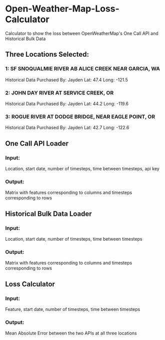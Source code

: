 # Open-Weather-Map-Loss-Calculator
Calculator to show the loss between OpenWeatherMap's One Call API and Historical Bulk Data
  
## Three Locations Selected:
### 1:  SF SNOQUALMIE RIVER AB ALICE CREEK NEAR GARCIA, WA
Historical Data Purchased By:   Jayden
Lat:  47.4
Long:  -121.5
  
### 2: JOHN DAY RIVER AT SERVICE CREEK, OR
Historical Data Purchased By:  Jayden
Lat:  44.2
Long: -119.6
  
### 3: ROGUE RIVER AT DODGE BRIDGE, NEAR EAGLE POINT, OR
Historical Data Purchased By:  Jayden
Lat:  42.7
Long:  -122.6
  
## One Call API Loader
### Input: 
Location, start date, number of timesteps, time between timesteps, api key
### Output: 
Matrix with features corresponding to columns and timesteps corresponding to rows
  
## Historical Bulk Data Loader
### Input: 
Location, start date, number of timesteps, time between timesteps
### Output: 
Matrix with features corresponding to columns and timesteps corresponding to rows
  
## Loss Calculator
### Input: 
Feature, start date, number of timesteps, time between timesteps
### Output: 
Mean Absolute Error between the two APIs at all three locations


